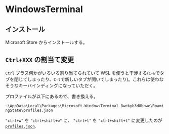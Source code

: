 # WindowsTerminal

## インストール

Microsoft Store からインストールする。

## `Ctrl+XXX` の割当て変更

`Ctrl` プラス何かがいろいろ割り当てられていて WSL を使うと干渉する(`C-w`でタブを閉じてしまったり、`C-t`で新しいタブが開いてしまったり)。これらは使わなそうなキーバインディングになっていただく。

プロファイルが以下にあるので、書き換える。

`~\AppData\Local\Packages\Microsoft.WindowsTerminal_8wekyb3d8bbwe\RoamingState\profiles.json`

`"ctrl+w"` を `"ctrl+shift+w"` に、 `"ctrl+t"` を `"ctrl+shift+t"` に変更したのが [`profiles.json`](profiles.json).


